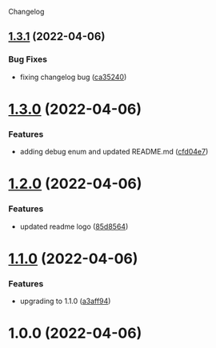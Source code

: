 Changelog

## [1.3.1](https://github.com/statflo/textkit-widget-events/compare/v1.3.0...v1.3.1) (2022-04-06)


### Bug Fixes

* fixing changelog bug ([ca35240](https://github.com/statflo/textkit-widget-events/commit/ca352409ff0ec12bb9c22c4616456860b5411956))

# [1.3.0](https://github.com/statflo/textkit-widget-events/compare/v1.2.0...v1.3.0) (2022-04-06)


### Features

* adding debug enum and updated README.md ([cfd04e7](https://github.com/statflo/textkit-widget-events/commit/cfd04e7fcfae83c4558d99a36b9a7cfbd8fecb8e))

# [1.2.0](https://github.com/statflo/textkit-widget-events/compare/v1.1.0...v1.2.0) (2022-04-06)


### Features

* updated readme logo ([85d8564](https://github.com/statflo/textkit-widget-events/commit/85d8564c19853848a36a315a1f5cd3dbfa2e538c))

# [1.1.0](https://github.com/statflo/textkit-widget-events/compare/v1.0.0...v1.1.0) (2022-04-06)


### Features

* upgrading to 1.1.0 ([a3aff94](https://github.com/statflo/textkit-widget-events/commit/a3aff948b27726f322fdfd8357c817bdb4c48f7a))

# 1.0.0 (2022-04-06)
